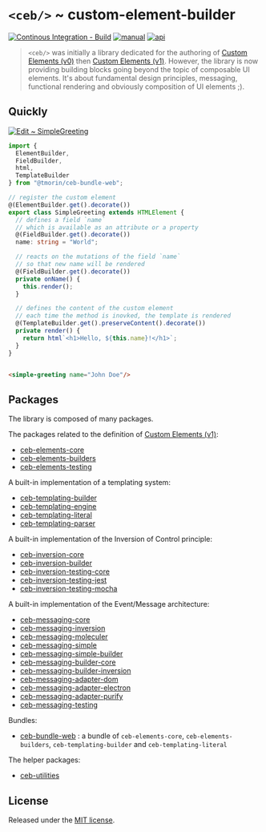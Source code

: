 # `<ceb/>` ~ custom-element-builder

[![Continous Integration - Build](https://github.com/tmorin/ceb/actions/workflows/ci-build.yaml/badge.svg)](https://github.com/tmorin/ceb/actions/workflows/ci-build.yaml)
[![manual](https://img.shields.io/badge/-manual-informational.svg)](https://tmorin.github.io/ceb/)
[![api](https://img.shields.io/badge/-api-informational.svg)](https://tmorin.github.io/ceb/api)

> `<ceb/>` was initially a library dedicated for the authoring of [Custom Elements (v0)] then [Custom Elements (v1)].
> However, the library is now providing building blocks going beyond the topic of composable UI elements.
> It's about fundamental design principles, messaging, functional rendering and obviously composition of UI elements ;).

## Quickly

[![Edit <ceb/> ~ SimpleGreeting](https://codesandbox.io/static/img/play-codesandbox.svg)](https://codesandbox.io/s/ceb-simplegreeting-unj2w?fontsize=14&hidenavigation=1&theme=dark)

```typescript
import {
  ElementBuilder,
  FieldBuilder,
  html,
  TemplateBuilder
} from "@tmorin/ceb-bundle-web";

// register the custom element
@(ElementBuilder.get().decorate())
export class SimpleGreeting extends HTMLElement {
  // defines a field `name`
  // which is available as an attribute or a property
  @(FieldBuilder.get().decorate())
  name: string = "World";

  // reacts on the mutations of the field `name`
  // so that new name will be rendered
  @(FieldBuilder.get().decorate())
  private onName() {
    this.render();
  }

  // defines the content of the custom element
  // each time the method is inovked, the template is rendered
  @(TemplateBuilder.get().preserveContent().decorate())
  private render() {
    return html`<h1>Hello, ${this.name}!</h1>`;
  }
}
```

```html

<simple-greeting name="John Doe"/>
```

## Packages

The library is composed of many packages.

The packages related to the definition of [Custom Elements (v1)]:

- [ceb-elements-core](./packages/ceb-elements-core)
- [ceb-elements-builders](./packages/ceb-elements-builders)
- [ceb-elements-testing](./packages/ceb-elements-testing)

A built-in implementation of a templating system:

- [ceb-templating-builder](./packages/ceb-templating-builder)
- [ceb-templating-engine](./packages/ceb-templating-engine)
- [ceb-templating-literal](./packages/ceb-templating-literal)
- [ceb-templating-parser](./packages/ceb-templating-parser)

A built-in implementation of the Inversion of Control principle:

- [ceb-inversion-core](./packages/ceb-inversion-core)
- [ceb-inversion-builder](./packages/ceb-inversion-builder)
- [ceb-inversion-testing-core](./packages/ceb-inversion-testing-core)
- [ceb-inversion-testing-jest](./packages/ceb-inversion-testing-jest)
- [ceb-inversion-testing-mocha](./packages/ceb-inversion-testing-mocha)

A built-in implementation of the Event/Message architecture:

- [ceb-messaging-core](./packages/ceb-messaging-core)
- [ceb-messaging-inversion](./packages/ceb-messaging-inversion)
- [ceb-messaging-moleculer](./packages/ceb-messaging-moleculer)
- [ceb-messaging-simple](./packages/ceb-messaging-simple)
- [ceb-messaging-simple-builder](./packages/ceb-messaging-simple-builder)
- [ceb-messaging-builder-core](./packages/ceb-messaging-builder-core)
- [ceb-messaging-builder-inversion](./packages/ceb-messaging-builder-inversion)
- [ceb-messaging-adapter-dom](./packages/ceb-messaging-adapter-dom)
- [ceb-messaging-adapter-electron](./packages/ceb-messaging-adapter-electron)
- [ceb-messaging-adapter-purify](./packages/ceb-messaging-adapter-purify)
- [ceb-messaging-testing](./packages/ceb-messaging-testing)

Bundles:

- [ceb-bundle-web](./packages/ceb-bundle-web) : a bundle of `ceb-elements-core`, `ceb-elements-builders`, `ceb-templating-builder` and `ceb-templating-literal`

The helper packages:

- [ceb-utilities](./packages/ceb-elements-testing)

## License

Released under the [MIT license].

[Custom Elements (v0)]: https://www.w3.org/TR/2018/WD-custom-elements-20180216/
[Custom Elements (v1)]: https://html.spec.whatwg.org/multipage/custom-elements.html
[MIT license]: http://opensource.org/licenses/MIT
